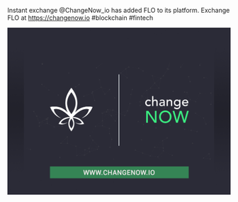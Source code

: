 Instant exchange @ChangeNow_io has added FLO to its platform. Exchange FLO at https://changenow.io
#blockchain #fintech

![](flo_exchange_exchangenow.png)
